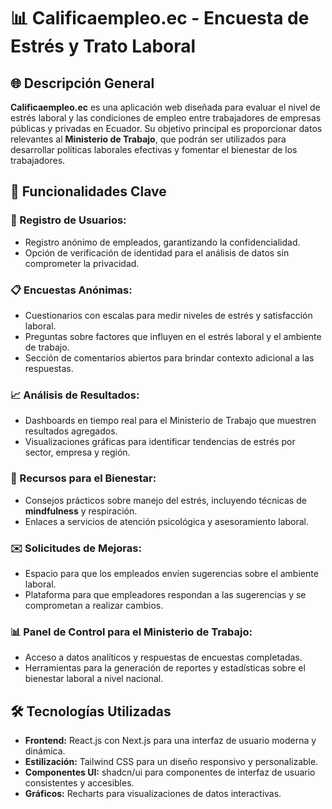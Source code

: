 # 📊 Calificaempleo.ec - Encuesta de Estrés y Trato Laboral

## 🌐 Descripción General
**Calificaempleo.ec** es una aplicación web diseñada para evaluar el nivel de estrés laboral y las condiciones de empleo entre trabajadores de empresas públicas y privadas en Ecuador. Su objetivo principal es proporcionar datos relevantes al **Ministerio de Trabajo**, que podrán ser utilizados para desarrollar políticas laborales efectivas y fomentar el bienestar de los trabajadores.

## 🔑 Funcionalidades Clave

### 📝 Registro de Usuarios:
- Registro anónimo de empleados, garantizando la confidencialidad.
- Opción de verificación de identidad para el análisis de datos sin comprometer la privacidad.

### 📋 Encuestas Anónimas:
- Cuestionarios con escalas para medir niveles de estrés y satisfacción laboral.
- Preguntas sobre factores que influyen en el estrés laboral y el ambiente de trabajo.
- Sección de comentarios abiertos para brindar contexto adicional a las respuestas.

### 📈 Análisis de Resultados:
- Dashboards en tiempo real para el Ministerio de Trabajo que muestren resultados agregados.
- Visualizaciones gráficas para identificar tendencias de estrés por sector, empresa y región.

### 💬 Recursos para el Bienestar:
- Consejos prácticos sobre manejo del estrés, incluyendo técnicas de **mindfulness** y respiración.
- Enlaces a servicios de atención psicológica y asesoramiento laboral.

### ✉️ Solicitudes de Mejoras:
- Espacio para que los empleados envíen sugerencias sobre el ambiente laboral.
- Plataforma para que empleadores respondan a las sugerencias y se comprometan a realizar cambios.

### 📊 Panel de Control para el Ministerio de Trabajo:
- Acceso a datos analíticos y respuestas de encuestas completadas.
- Herramientas para la generación de reportes y estadísticas sobre el bienestar laboral a nivel nacional.

## 🛠️ Tecnologías Utilizadas
- **Frontend:** React.js con Next.js para una interfaz de usuario moderna y dinámica.
- **Estilización:** Tailwind CSS para un diseño responsivo y personalizable.
- **Componentes UI:** shadcn/ui para componentes de interfaz de usuario consistentes y accesibles.
- **Gráficos:** Recharts para visualizaciones de datos interactivas.
